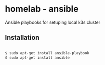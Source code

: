 # homelab - ansible

Ansible playbooks for setuping local k3s cluster

## Installation

```bash

$ sudo apt-get install ansible-playbook
$ sudo apt-get install ansible

```